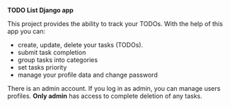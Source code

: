 **TODO List Django app**

This project provides the ability to track your TODOs. With the help of this app you can:
* create, update, delete your tasks (TODOs).
* submit task completion
* group tasks into categories
* set tasks priority
* manage your profile data and change password

There is an admin account. If you log in as admin, you can manage users profiles.
**Only admin** has access to complete deletion of any tasks.
